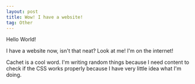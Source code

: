 ```yaml
---
layout: post
title: Wow! I have a website!
tag: Other
---
```


Hello World!

I have a website now, isn't that neat? Look at me! I'm on the internet!

Cachet is a cool word. I'm writing random things because I need content to check if the CSS works properly because I have very little idea what I'm doing.